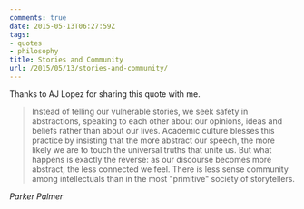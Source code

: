 ```yaml
---
comments: true
date: 2015-05-13T06:27:59Z
tags:
- quotes
- philosophy
title: Stories and Community
url: /2015/05/13/stories-and-community/
---
```


Thanks to AJ Lopez for sharing this quote with me.

<blockquote class="big">Instead of telling our vulnerable stories, we seek safety in abstractions, speaking to each other about our opinions, ideas and beliefs rather than about our lives. Academic culture blesses this practice by insisting that the more abstract our speech, the more likely we are to touch the universal truths that unite us. But what happens is exactly the reverse: as our discourse becomes more abstract, the less connected we feel. There is less sense community among intellectuals than in the most "primitive" society of storytellers.</blockquote>

<cite class="big">Parker Palmer</cite>



